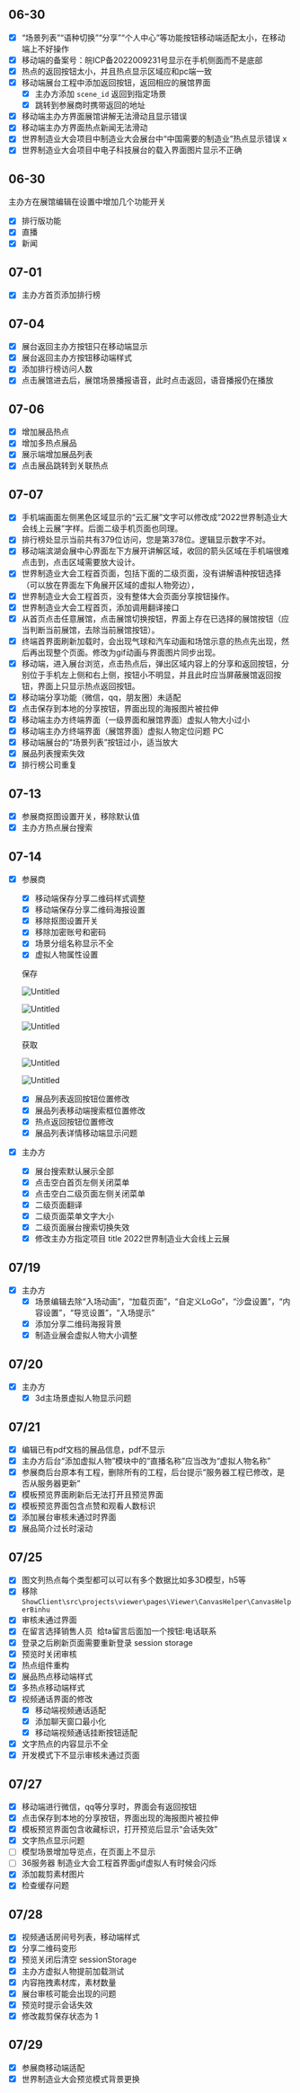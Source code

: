 ## 06-30

- [x]  “场景列表”“语种切换”“分享”“个人中心”等功能按钮移动端适配太小，在移动端上不好操作
- [x]  移动端的备案号：皖ICP备2022009231号显示在手机侧面而不是底部
- [x]  热点的返回按钮太小，并且热点显示区域应和pc端一致
- [x]  移动端展台工程中添加返回按钮，返回相应的展馆界面
    - [x]  主办方添加 `scene_id` 返回到指定场景
    - [x]  跳转到参展商时携带返回的地址
- [x]  移动端主办方界面展馆讲解无法滑动且显示错误
- [x]  移动端主办方界面热点新闻无法滑动
- [x]  世界制造业大会项目中制造业大会展台中“中国需要的制造业”热点显示错误 x
- [x]  世界制造业大会项目中电子科技展台的载入界面图片显示不正确

## 06-30

主办方在展馆编辑在设置中增加几个功能开关

- [x]  排行版功能
- [x]  直播
- [x]  新闻

## 07-01

- [x]  主办方首页添加排行榜

## 07-04

- [x]  展台返回主办方按钮只在移动端显示
- [x]  展台返回主办方按钮移动端样式
- [x]  添加排行榜访问人数
- [x]  点击展馆进去后，展馆场景播报语音，此时点击返回，语音播报仍在播放

## 07-06

- [x]  增加展品热点
- [x]  增加多热点展品
- [x]  展示端增加展品列表
- [x]  点击展品跳转到关联热点

## 07-07

- [x]  手机端画面左侧黑色区域显示的“云汇展”文字可以修改成“2022世界制造业大会线上云展”字样。后面二级手机页面也同理。
- [x]  排行榜处显示当前共有379位访问，您是第378位。逻辑显示数字不对。
- [x]  移动端滨湖会展中心界面左下方展开讲解区域，收回的箭头区域在手机端很难点击到，点击区域需要放大设计。
- [x]  世界制造业大会工程首页面，包括下面的二级页面，没有讲解语种按钮选择（可以放在界面左下角展开区域的虚拟人物旁边），
- [x]  世界制造业大会工程首页，没有整体大会页面分享按钮操作。
- [x]  世界制造业大会工程首页，添加调用翻译接口
- [x]  从首页点击任意展馆，点击展馆切换按钮，界面上存在已选择的展馆按钮（应当判断当前展馆，去除当前展馆按钮）。
- [x]  终端首界面刷新加载时，会出现气球和汽车动画和场馆示意的热点先出现，然后再出现整个页面。修改为gif动画与界面图片同步出现。
- [x]  移动端，进入展台浏览，点击热点后，弹出区域内容上的分享和返回按钮，分别位于手机左上侧和右上侧，按钮小不明显，并且此时应当屏蔽展馆返回按钮，界面上只显示热点返回按钮。
- [x]  移动端分享功能（微信，qq，朋友圈）未适配
- [x]  点击保存到本地的分享按钮，界面出现的海报图片被拉伸
- [x]  移动端主办方终端界面（一级界面和展馆界面）虚拟人物大小过小
- [x]  移动端主办方终端界面（展馆界面）虚拟人物定位问题 PC
- [x]  移动端展台的“场景列表”按钮过小，适当放大
- [x]  展品列表搜索失效
- [x]  排行榜公司重复

## 07-13

- [x]  参展商抠图设置开关，移除默认值
- [x]  主办方热点展台搜索

## 07-14

- [x]  参展商
    - [x]  移动端保存分享二维码样式调整
    - [x]  移动端保存分享二维码海报设置
    - [x]  移除抠图设置开关
    - [x]  移除加密账号和密码
    - [x]  场景分组名称显示不全
    - [x]  虚拟人物属性设置
    
    保存
    
    ![Untitled](2022-07-TODO%2022c09ce5848f4ee89815c27cfea824e0/Untitled.png)
    
    ![Untitled](2022-07-TODO%2022c09ce5848f4ee89815c27cfea824e0/Untitled%201.png)
    
    ![Untitled](2022-07-TODO%2022c09ce5848f4ee89815c27cfea824e0/Untitled%202.png)
    
    获取
    
    ![Untitled](2022-07-TODO%2022c09ce5848f4ee89815c27cfea824e0/Untitled%203.png)
    
    ![Untitled](2022-07-TODO%2022c09ce5848f4ee89815c27cfea824e0/Untitled%204.png)
    
    - [x]  展品列表返回按钮位置修改
    - [x]  展品列表移动端搜索框位置修改
    - [x]  热点返回按钮位置修改
    - [x]  展品列表详情移动端显示问题
- [x]  主办方
    - [x]  展台搜索默认展示全部
    - [x]  点击空白首页左侧关闭菜单
    - [x]  点击空白二级页面左侧关闭菜单
    - [x]  二级页面翻译
    - [x]  二级页面菜单文字大小
    - [x]  二级页面展台搜索切换失效
    - [x]  修改主办方指定项目 title 2022世界制造业大会线上云展

## 07/19

- [x]  主办方
    - [x]  场景编辑去除“入场动画”，“加载页面”，“自定义LoGo”，“沙盘设置”，“内容设置”，“导览设置”，“入场提示”
    - [x]  添加分享二维码海报背景
    - [x]  制造业展会虚拟人物大小调整

## 07/20

- [x]  主办方
    - [x]  3d主场景虚拟人物显示问题

## 07/21

- [x]  编辑已有pdf文档的展品信息，pdf不显示
- [x]  主办方后台“添加虚拟人物”模块中的“直播名称”应当改为“虚拟人物名称”
- [x]  参展商后台原本有工程，删除所有的工程，后台提示“服务器工程已修改，是否从服务器更新”
- [x]  模板预览界面刷新后无法打开且预览界面
- [x]  模板预览界面包含点赞和观看人数标识
- [x]  添加展台审核未通过时界面
- [x]  展品简介过长时滚动

## 07/25

- [x]  图文列热点每个类型都可以可以有多个数据比如多3D模型，h5等
- [x]  移除 `ShowClient\src\projects\viewer\pages\Viewer\CanvasHelper\CanvasHelperBinhu`
- [x]  审核未通过界面
- [x]  在留言选择销售人员  给ta留言后面加一个按钮:电话联系
- [x]  登录之后刷新页面需要重新登录 session storage
- [x]  预览时关闭审核
- [x]  热点组件重构
- [x]  展品热点移动端样式
- [x]  多热点移动端样式
- [x]  视频通话界面的修改
    - [x]  移动端视频通话适配
    - [x]  添加聊天窗口最小化
    - [x]  移动端视频通话挂断按钮适配
- [x]  文字热点的内容显示不全
- [x]  开发模式下不显示审核未通过页面

## 07/27

- [x]  移动端进行微信，qq等分享时，界面会有返回按钮
- [x]  点击保存到本地的分享按钮，界面出现的海报图片被拉伸
- [x]  模板预览界面包含收藏标识，打开预览后显示“会话失效”
- [x]  文字热点显示问题
- [ ]  模型场景增加导览点，在页面上不显示
- [ ]  36服务器 制造业大会工程首界面gif虚拟人有时候会闪烁
- [x]  添加裁剪素材图片
- [x]  检查缓存问题

## 07/28

- [x]  视频通话房间号列表，移动端样式
- [x]  分享二维码变形
- [x]  预览关闭后清空 sessionStorage
- [x]  主办方虚拟人物提前加载测试
- [x]  内容拖拽素材库，素材数量
- [x]  展台审核可能会出现的问题
- [x]  预览时提示会话失效
- [x]  修改裁剪保存状态为 1

## 07/29

- [x]  参展商移动端适配
- [x]  世界制造业大会预览模式背景更换